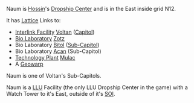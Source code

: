 Naum is [Hossin](../locations/Hossin.md)'s
[Dropship Center](../locations/Dropship_Center.md) and is in the East inside
grid N12.

It has [Lattice](../terminology/Lattice.md) Links to:

- [Interlink Facility](../locations/Interlink.md) [Voltan](Voltan.md)
  ([Capitol](../locations/Capitol.md))
- [Bio Laboratory](../locations/Bio_Laboratory.md) [Zotz](Zotz.md)
- Bio Laboratory [Bitol](Bitol.md) ([Sub-Capitol](../locations/Sub-Capitol.md))
- Bio Laboratory [Acan](Acan.md) (Sub-Capitol)
- [Technology Plant](../locations/Technology_Plant.md) [Mulac](Mulac.md)
- A [Geowarp](../locations/Geowarp.md)

Naum is one of Voltan's Sub-Capitols.

Naum is a [LLU](../terminology/Lattice_Logic_Unit.md) Facility (the only LLU
Dropship Center in the game) with a Watch Tower to it's East, outside of it's
[SOI](../locations/Sphere_of_Influence.md).
